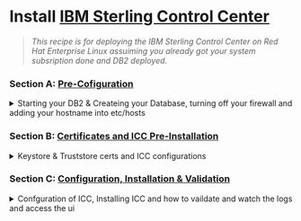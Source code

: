 # Install [IBM Sterling Control Center](https://www.ibm.com/docs/en/control-center/6.3.0)

   > _This recipe is for deploying the IBM Sterling Control Center on Red Hat Enterprise Linux assuiming you already got your system subsription done and DB2 deployed_.

### Section A: [Pre-Cofiguration](./ICC.md)
<details>
    <summary> Starting your DB2 & Createing your Database, turning off your firewall and adding your hostname into etc/hosts </summary>

1.  Start your database engine.
```bash
su - db2inst1
db2start
```
```bash
db2
```
   > 💡 **OUTPUT**  
   >> your terminal should look like that 
      ```
      db2 =>
      ```
2. Create ICC database.
```sql
CREATE DATABASE ICCDB AUTOMATIC STORAGE YES USING CODESET UTF-8 TERRITORY DEFAULT COLLATE USING SYSTEM PAGESIZE 32768
```
   > 💡 **OUTPUT**  
   > ```DB20000I  The CREATE DATABASE command completed successfully.``` 
```sql
CONNECT TO ICCDB
```
```sql
CREATE BUFFERPOOL ICCDB_04KBP IMMEDIATE SIZE AUTOMATIC PAGESIZE 4K
```
```sql
CREATE BUFFERPOOL ICCDB_08KBP IMMEDIATE SIZE AUTOMATIC PAGESIZE 8K
```
```sql
CREATE BUFFERPOOL ICCDB_16KBP IMMEDIATE SIZE AUTOMATIC PAGESIZE 16K
```
```sql
CONNECT RESET
```
```sql
CONNECT TO ICCDB
```
```sql

```
```sql
CREATE  USER TEMPORARY  TABLESPACE SCCUSERTMP PAGESIZE 32K  BUFFERPOOL  IBMDEFAULTBP 
```
```sql
CREATE REGULAR TABLESPACE TS_REG04_ICCDB PAGESIZE 4K   BUFFERPOOL  ICCDB_04KBP PREFETCHSIZE AUTOMATIC
```
```sql
CREATE REGULAR TABLESPACE TS_REG08_ICCDB  PAGESIZE 8K   BUFFERPOOL  ICCDB_08KBP PREFETCHSIZE AUTOMATIC
```
```sql
CREATE REGULAR TABLESPACE TS_REG16_ICCDB  PAGESIZE 16K  BUFFERPOOL  ICCDB_16KBP PREFETCHSIZE AUTOMATIC
```
```sql
CONNECT RESET
```
3. Turn off the firewall
```bash
su - root
systemctl disable firewalld
```
   > 💡 **OUTPUT**  
   >> ```Removed /etc/systemd/system/multi-user.target.wants/firewalld.service.```
   >> ``` Removed /etc/systemd/system/dbus-org.fedoraproject.FirewallD1.service.``` 

4. Setting up the Hostname
```bash
hostnamectl set-hostname icc.sterling.com
```
Find out your ip `inet`
```bash
ifconfig
```
Copy the IP address and paste it inside the hosts file 
```bash
vi /etc/hosts
```
Press i, then go to the 2nd line and paste the IP address in there along with the host short name and hostname
```bash
192.168.44.xxx icc icc.sterling.com #as an example
```
Press `ESC` then type `:wq!` to save and quit

</details>

### Section B: [Certificates and ICC Pre-Installation](./ICC.md)
<details>
    <summary> Keystore & Truststore certs and ICC configurations </summary>

1.  Download `icc.tar` file and extract it
```bash
tar -xvf SCC.V6300.Linux.tar
```
2. Install prerequisite packages.
```bash
yum install libstdc++ libX11 libXau libXdmcp
```
3. Install Pre-Installation for ICC make sure to access `/SCC.V6300.Linux/Linux/`directoru
```bash
chmod +x ./CCInstall64.bin
./CCInstall64.bin
```
Press <ENTER>:
```bash

Note: This installer is common for the following products:
1. IBM Sterling Control Center Director
2. IBM Sterling Control Center Monitor

Note: During the configuration process, you may choose to deploy as CC 
Director, CC Monitor or Both.
```
- [x] Accept the License Press `1`.
- [x] Accept the default install folder `/opt/IBM/SterlingControlCenter` Press <ENTER>
- [x] Review the Pre-Installation Summary Press <ENTER>
- [x] Installation Complete Press <Enter>
```
Installation complete
---------------------

IBM Sterling Control Center V6.3.0 has been successfully installed to:  
/opt/IBM/SterlingControlCenter

Next Steps:
1. To complete the configuration of IBM Sterling Control Center V6.3.0, 
execute:

/opt/IBM/SterlingControlCenter/bin/config.sh

2. After configuring IBM Sterling Control Center V6.3.0, execute

/opt/IBM/SterlingControlCenter/bin/runEngine.sh

to start  IBM Sterling Control Center V6.3.0.

3. After starting, launch the UI with following URL:
https://<hostname>:<port> or http://<hostname>:<port>

4. Log in to IBM Sterling Control Center V6.3.0.

```

### Good time to take a snapshot `shutdown -h now` and snapshot and resume.

4. Generate Sefl Assigned certificate for ICC make sure that the `CN` & `DNS` are matching with your `HostName`
```bash
su - root
mkdir /opt/IBM/certs
```
```bash
openssl req -new -newkey rsa:4096 -days 365 -nodes -x509   \
    	-subj "/C=US/ST=California/L=Orange/O=IBM/CN=icc.sterling.com" \
        -addext "subjectAltName = DNS:icc.sterling.com" \
    	-keyout /opt/IBM/certs/ccenter.key \
	-out /opt/IBM/certs/ccenter.cert
```
   > 💡 **OUTPUT**  
   >> Your terminal should look like that 
      ```
      Generating a RSA private key
      .......++++
      writing new private key to '/opt/IBM/certs/ccenter.key'
      -----
      ```
5. Create Key Cert
```bash
cat /opt/IBM/certs/ccenter.cert \
	/opt/IBM/certs/ccenter.key > \
	/opt/IBM/certs/ccenter.pem
```
6. Import `keycert` into `keystore` and set an easy password to remember i.e `passw0rd`
```bash
openssl pkcs12 -export -name ccenter \
	-in /opt/IBM/certs/ccenter.cert \
	-inkey /opt/IBM/certs/ccenter.key \
	-out /opt/IBM/SterlingControlCenter/conf/security/CCenter.keystore 
```
7. Import Trusted Cert a `truststore` file
```bash
keytool -import -keystore /opt/IBM/SterlingControlCenter/conf/security/CCenter.truststore \
	-noprompt -file /opt/IBM/certs/ccenter.cert  \
	-alias ccenter -storepass passw0rd 
```
8. Keytool list step
```bash
keytool -list -keystore /opt/IBM/SterlingControlCenter/conf/security/CCenter.keystore -storepass <YOUR PASSWORD>
```
   > 💡 **OUTPUT**  
   > your terminal should look like that 
   ```
   Certificate fingerprint (SHA-256): 4C:14:64:85:39:18:C0:21:C0:7F:B4:8F:11:14:34:0F:4E:66:8B:70:C6:52:7A:15:E0:8D:8A:34:9B:91:D3:25
   ```
</details>

### Section C: [Configuration, Installation & Validation](./ICC.md)
<details>
    <summary> Confguration of ICC, Installing ICC and how to vaildate and watch the logs and access the ui  </summary>

1. Make sure that you started your DB2 `db2start` remember you need to login using `db2inst1`

2. Run the config.sh
```bash
su - root
cd /opt/IBM/SterlingControlCenter/bin
chmod +x ./config.sh
./config.sh
```
   > 💡 **OUTPUT**  
   > IBM Sterling Control Center - Not configured...
   
   ```
   1. IBM Sterling Control Center Director
   2. IBM Sterling Control Center Monitor
   3. All Products
   Choose Product Option based on your entitlement [0] : 
   ``` 
   #### Keystore and Trust store configuration
   - [x] Enter `3` 
   - [x] Are the values that were entered correct? `Y`
   - [x] Do you want to continue with the configuration? `Y`
   - [x] Provide the path to your keystore: Press `<ENTER>`
   - [x] Enter the Password for your keystore: `<passw0rd>`
   - [x] Enter the Path to your store file: Press `<ENTER>`
   - [x] Enter the Password for your keystore: `<passw0rd>`
   - [x] Are the values that were entered correct? `Y`
  #### Database Configuration 
   - [x] Provide a database type: Enter `DB2`
   - [x] Provide the full path of the db2jcc.jar: `/opt/ibm/db2/V11.5/java/db2jcc4.jar`
   - [x] Provide the full path of the license file: `/opt/ibm/db2/V11.5/java/db2jcc_license_cu.jar`
   - [x] Are the values that were entered correct? `Y`
   - [x] Do you want to configure a secure connection to your database? `N`
   - [x] Provide the database host name: Press `<ENTER>`
   - [x] Provide the database port number: Press `<ENTER>`
   - [x] Provide the database user name: `db2inst1`
   - [x] Database Passwrod: `<YOUR DATABSE PASSWORD>`
   - [x] Provide the database name: `iccdb`
   - [x] Are the values that were entered correct? `Y`
   - [x] Do you want to partition your database tables `N` `# we do that in Prod ONLY!`
   - [x] Are you sure about your selection? `Y`
   - [x] Enter Default user `admin` password: `P@ssw0rd` `# Feel free to pick your own`
   - [x] Enter Default `admin` E-Mail address: `Raafat@ibm.com`
   - [x] Provide a 10 character Event Processor (engine) name [CCenter]: `ccenter`
   - [x] Are the values that were entered correct? `Y`
   - [x] Choose a time zone number: `1`
   - [x] Are the values that were entered correct? `Y`
   #### HTTP/HTTPS configuration
   - [x] HTTP connector configuration: Press `<ENTER>` on all Prompts to set the default value.
   - [x] Do you want to configure the secure HTTP connector? `Y`
   - [x] Are the values that were entered correct? `Y`
   - [x] Secure HTTP connector configuration: Press `<ENTER>` on all Prompts to set the default value.
   #### Web Application Server Configuration
   - [x] Jetty Web Application server configuration: Press `<ENTER>` on all Prompts to set the default value.
   - [x] Do you want to continue with the Web Application server configuration? `Y`
   - [x] Provide the host name of the even processor (engine): `icc`
   - [x] Provide a listening address for the above port: Press `<ENTER>`
   - [x] Are you sure about your selection? `Y`
   - [x] Provide the path to your package folder: Press `<ENTER>`
   - [x] Are you sure about your selection? `Y`
   - [x] Do you want to enable authentication for the even repository? `N`
   - [x] Are you sure about your selection? `Y`
   - [x] Emadil host: `localhost`
   - [x] Email Port: Press `<ENTER>`
   - [x] Email user name: `.`
   - [x] Email user Password: `.`
   - [x] Email from address: Press `ENTER`
   - [x] Designated Adminstrator email admin@ibm.net: Press `<ENTER>` 
   - [x] Are you sure about your selection? `Y`
   #### JMS configuration
   - [x] Do you wan to enable JMS events? `N`
   - [x] Are you sure about your selection? `Y`
   #### External Authentication Server
   - [x] Do you want to configure External Authentication Server connection settings(Y/N)? `Y`
   - [x] Seas Configuration: Press `<ENTER>` on all Prompts to set the default value.

   > 💡 **OUTPUT**  
   > Your terminal should look like that 
   ```
      Summary tables purge settings....
   --------------------------------------------------------------------
   Currently summary tables purge setting is set to 180 days.
   Data will be purged after 180 days. This value can be changed in System Settings.
   Heap value info : Max heap value found is = 4096MB
   The IBM Control Center event processor (engine) configuration is complete.
   Updating permissions for encryption key files...
   Updating permissions for encryption key files...Done!

   ```
3. Lunch ICC
```bash
cd /opt/IBM/SterlingControlCenter/bin
./runEngine.sh
```
   > 💡 **OUTPUT**  
   > Your terminal should look like that 
   ```
   Backing up nohup.out file...
   Product Name: IBM Sterling Control Center
   Product Name: IBM Sterling Control Center
   Info: Loading...common.logging.log4j.LogFactory...
   Backing up log files...
   Product Name: IBM Sterling Control Center
   The directory : ../log is being backed up.
   The directory : ../log back up - Done.
   Starting IBM Sterling Control Center...
   Check nohup.out for startup status...
   ```
```bash
tail -f nohup.out #This allows you to observe live logs.
```
   > 💡 **OUTPUT**  
   > Your terminal should look like that 
   ```
   1. Web UI URL 
   http://icc:58082

   2. REST API Documentation(Swagger) URL
   http://icc:58082/swagger-ui.html#

   3. URL for Connect:Direct server to self-register with Control Center Director
   http://icc:58082/osa/events/post

   4. Control Center Monitor Event Repository URL 
   http://icc:58082/sccwebclient/events

   Web Server is running...
   ```

</details>
